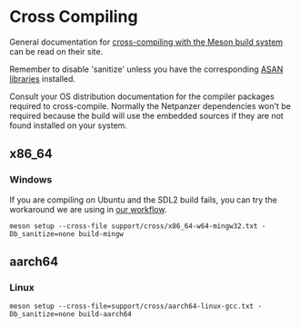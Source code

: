 # Cross Compiling

General documentation for [cross-compiling with the Meson build
system](https://mesonbuild.com/Cross-compilation.html) can be read on their
site.

Remember to disable 'sanitize' unless you have the corresponding [ASAN
libraries](https://github.com/google/sanitizers/wiki/AddressSanitizer)
installed.

Consult your OS distribution documentation for the compiler packages required
to cross-compile. Normally the Netpanzer dependencies won't be required
because the build will use the embedded sources if they are not found
installed on your system.

## x86_64

### Windows

If you are compiling on Ubuntu and the SDL2 build fails, you can try the
workaround we are using in [our
workflow](https://github.com/netpanzer/netpanzer/blob/master/.github/workflows/c-cpp.yml).

    meson setup --cross-file support/cross/x86_64-w64-mingw32.txt -Db_sanitize=none build-mingw

## aarch64

### Linux

    meson setup --cross-file=support/cross/aarch64-linux-gcc.txt -Db_sanitize=none build-aarch64
